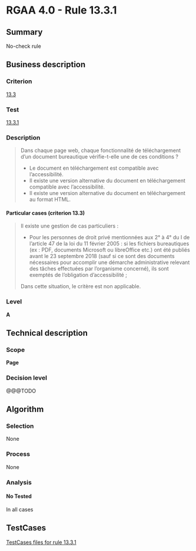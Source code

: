 # RGAA 4.0 - Rule 13.3.1

## Summary
No-check rule


## Business description

### Criterion
[13.3](https://www.numerique.gouv.fr/publications/rgaa-accessibilite/methode/criteres/#crit-13-3)

### Test
[13.3.1](https://www.numerique.gouv.fr/publications/rgaa-accessibilite/methode/criteres/#test-13-3-1)

### Description
> Dans chaque page web, chaque fonctionnalité de téléchargement d’un document bureautique vérifie-t-elle une de ces conditions ?
> 
> * Le document en téléchargement est compatible avec l’accessibilité.
> * Il existe une version alternative du document en téléchargement compatible avec l’accessibilité.
> * Il existe une version alternative du document en téléchargement au format HTML.

#### Particular cases (criterion 13.3)
> Il existe une gestion de cas particuliers :
> 
> * Pour les personnes de droit privé mentionnées aux 2° à 4° du I de l’article 47 de la loi du 11 février 2005 : si les fichiers bureautiques (ex : PDF, documents Microsoft ou libreOffice etc.) ont été publiés avant le 23 septembre 2018 (sauf si ce sont des documents nécessaires pour accomplir une démarche administrative relevant des tâches effectuées par l’organisme concerné), ils sont exemptés de l’obligation d’accessibilité ;
> 
> Dans cette situation, le critère est non applicable.

### Level
**A**


## Technical description

### Scope
**Page**

### Decision level
@@@TODO


## Algorithm

### Selection
None

### Process
None

### Analysis

#### No Tested
In all cases


##  TestCases

[TestCases files for rule 13.3.1](https://gitlab.com/asqatasun/Asqatasun/-/tree/v5/rules/rules-rgaa4.0/src/test/resources/testcases/rgaa40//Rgaa40Rule130301/)


